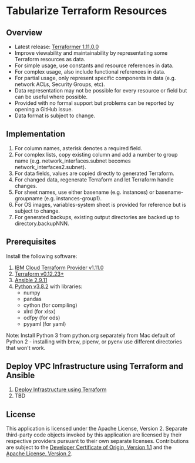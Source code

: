 # Tabularize Terraform Resources

## Overview

- Latest release: [Terraformer 1.11.0.0](/releases/releases.md)
- Improve viewability and maintainability by representating some Terraform resources as data.
- For simple usage, use constants and resource references in data.
- For complex usage, also include functional references in data.
- For partial usage, only represent specific components in data (e.g. network ACLs, Security Groups, etc).
- Data representation may not be possible for every resource or field but can be useful where possible.
- Provided with no formal support but problems can be reported by opening a GitHub issue.
- Data format is subject to change.

## Implementation

1. For column names, asterisk denotes a required field.
2. For complex lists, copy existing column and add a number to group name (e.g. network_interfaces.subnet becomes network_interfaces2.subnet).
3. For data fields, values are copied directly to generated Terraform.
4. For changed data, regenerate Terraform and let Terraform handle changes. 
5. For sheet names, use either basename (e.g. instances) or basename-groupname (e.g. instances-group1).
6. For OS images, variables-system sheet is provided for reference but is subject to change.
7. For generated backups, existing output directories are backed up to directory.backupNNN. 

## Prerequisites

Install the following software:
1. [IBM Cloud Terraform Provider v1.11.0](https://github.com/IBM-Cloud/terraform-provider-ibm/releases)
2. [Terraform v0.12.23+](https://www.terraform.io/downloads.html)
3. [Ansible 2.9.11](https://docs.ansible.com/ansible/latest/index.html)
4. [Python v3.8.2](https://www.python.org/downloads/) with libraries:
    - numpy
    - pandas
    - cython (for compiling)
    - xlrd (for xlsx)
    - odfpy (for ods)
    - pyyaml (for yaml)

Note: Install Python 3 from python.org separately from Mac default of Python 2 - installing with brew, pipenv, or pyenv use different directories that won't work.

## Deploy VPC Infrastructure using Terraform and Ansible

1. [Deploy Infrastructure using Terraform](/docs/terraform.md)
2. TBD

## License

This application is licensed under the Apache License, Version 2.  Separate third-party code objects invoked by this application are licensed by their respective providers pursuant to their own separate licenses.  Contributions are subject to the [Developer Certificate of Origin, Version 1.1](https://developercertificate.org/) and the [Apache License, Version 2](https://www.apache.org/licenses/LICENSE-2.0.txt).
